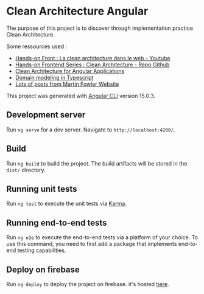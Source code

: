 # Clean Architecture Angular

The purpose of this project is to discover through implementation practice Clean Architecture.

Some ressources used : 
- [Hands-on Front : La clean architecture dans le web - Youtube](https://youtu.be/4v5Bf6qwAY8)
- [Hands-on Frontend Series : Clean Architecture - Repo Github](https://github.com/Zenika/grenoble-hands-on-front-clean-architecture/)
- [Clean Architecture for Angular Applications](https://medium.com/taager-tech-blog/clean-architecture-for-angular-applications-b7ab140f0d5a)
- [Domain modeling in Typescript](https://medium.com/@matt.denobrega/domain-modeling-in-typescript-a53cb76a7226)
- [Lots of posts from Martin Fowler Website](https://martinfowler.com/)

This project was generated with [Angular CLI](https://github.com/angular/angular-cli) version 15.0.3.

## Development server

Run `ng serve` for a dev server. Navigate to `http://localhost:4200/`. 

## Build

Run `ng build` to build the project. The build artifacts will be stored in the `dist/` directory.

## Running unit tests

Run `ng test` to execute the unit tests via [Karma](https://karma-runner.github.io).

## Running end-to-end tests

Run `ng e2e` to execute the end-to-end tests via a platform of your choice. To use this command, you need to first add a package that implements end-to-end testing capabilities.

## Deploy on firebase

Run `ng deploy` to deploy the project on firebase. it's hosted [here](https://clean-architecture-angular.web.app/).
